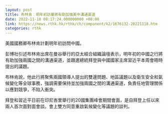 ```yaml
---
layout: post
title: 布林肯︰明年初訪華將有助加強美中溝通渠道
date: 2022-11-18 08:17:24.000000000 +08:00
link: https://news.rthk.hk/rthk/ch/component/k2/1676132-20221118.htm
categories: rthk
---
```


美國國務卿布林肯計劃明年初訪問中國。

彭博社引述布林肯出席在曼谷舉行的亞太經合組織論壇表示，明年初的中國之行將有助加強兩國之間的溝通渠道，並跟進總統拜登與中國國家主席習近平本周會晤時提出的議題。

布林肯說，他此行將聚焦兩國領導人提出的雙邊問題、地區議題以及衛生安全和氣候變化等全球事務，強調需要保持並加強兩國之間的溝通渠道，負責任地管理關係以應對競爭，不陷入衝突。

拜登和習近平日前在印尼峇里舉行的20國集團峰會期間會面，是自拜登上任以來兩人首次面對面會談。會上雙方同意重啟氣候變化等議題的談判。
